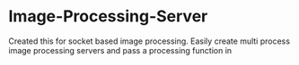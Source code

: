 Image-Processing-Server
=======================

Created this for socket based image processing. Easily create multi process image processing servers and pass a processing function in


